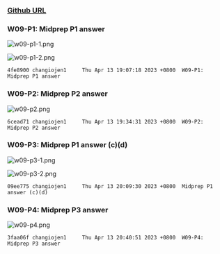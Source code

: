 ### [Github URL](https://github.com/changiojen1/1112-1N-js-demo-208410224.git)

### W09-P1: Midprep P1 answer

![w09-p1-1.png](https://ztflbjygdewbkwpghxwx.supabase.co/storage/v1/object/public/md-img/img/w09-p1-1.png)

![w09-p1-2.png](https://ztflbjygdewbkwpghxwx.supabase.co/storage/v1/object/public/md-img/img/w09-p1-2.png)

```
4fe8900 changiojen1     Thu Apr 13 19:07:18 2023 +0800  W09-P1: Midprep P1 answer
```

### W09-P2: Midprep P2 answer

![w09-p2.png](https://ztflbjygdewbkwpghxwx.supabase.co/storage/v1/object/public/md-img/img/w09-p2.png)

```
6cead71 changiojen1     Thu Apr 13 19:34:31 2023 +0800  W09-P2: Midprep P2 answer

```

### W09-P3: Midprep P1 answer (c)(d)

![w09-p3-1.png](https://ztflbjygdewbkwpghxwx.supabase.co/storage/v1/object/public/md-img/img/w09-p3-1.png)

![w09-p3-2.png](https://ztflbjygdewbkwpghxwx.supabase.co/storage/v1/object/public/md-img/img/w09-p3-2.png)

```
09ee775 changiojen1     Thu Apr 13 20:09:30 2023 +0800  Midprep P1 answer (c)(d)
```

### W09-P4: Midprep P3 answer

![w09-p4.png](https://ztflbjygdewbkwpghxwx.supabase.co/storage/v1/object/public/md-img/img/w09-p4.png)

```
3faa06f changiojen1     Thu Apr 13 20:40:51 2023 +0800  W09-P4: Midprep P3 answer
```
